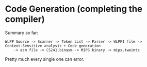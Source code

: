 # Code Generation (completing the compiler)

Summary so far:

```
WLPP Source -> Scanner -> Token List -> Parser -> WLPPI file -> Context-Sensitive analysis + Code generation
    -> asm file -> CS241.binasm -> MIPS binary -> mips.twoints
```

Pretty much every single one can error.